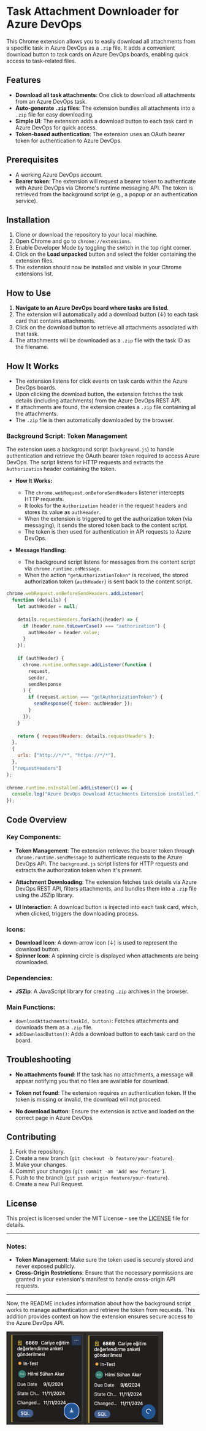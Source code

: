 
# Task Attachment Downloader for Azure DevOps

This Chrome extension allows you to easily download all attachments from a specific task in Azure DevOps as a `.zip` file. It adds a convenient download button to task cards on Azure DevOps boards, enabling quick access to task-related files.

## Features

- **Download all task attachments**: One click to download all attachments from an Azure DevOps task.
- **Auto-generate `.zip` files**: The extension bundles all attachments into a `.zip` file for easy downloading.
- **Simple UI**: The extension adds a download button to each task card in Azure DevOps for quick access.
- **Token-based authentication**: The extension uses an OAuth bearer token for authentication to Azure DevOps.

## Prerequisites

- A working Azure DevOps account.
- **Bearer token**: The extension will request a bearer token to authenticate with Azure DevOps via Chrome's runtime messaging API. The token is retrieved from the background script (e.g., a popup or an authentication service).

## Installation

1. Clone or download the repository to your local machine.
2. Open Chrome and go to `chrome://extensions`.
3. Enable Developer Mode by toggling the switch in the top right corner.
4. Click on the **Load unpacked** button and select the folder containing the extension files.
5. The extension should now be installed and visible in your Chrome extensions list.

## How to Use

1. **Navigate to an Azure DevOps board where tasks are listed**.
2. The extension will automatically add a download button (↓) to each task card that contains attachments.
3. Click on the download button to retrieve all attachments associated with that task.
4. The attachments will be downloaded as a `.zip` file with the task ID as the filename.

## How It Works

- The extension listens for click events on task cards within the Azure DevOps boards.
- Upon clicking the download button, the extension fetches the task details (including attachments) from the Azure DevOps REST API.
- If attachments are found, the extension creates a `.zip` file containing all the attachments.
- The `.zip` file is then automatically downloaded by the browser.

### **Background Script: Token Management**

The extension uses a background script (`background.js`) to handle authentication and retrieve the OAuth bearer token required to access Azure DevOps. The script listens for HTTP requests and extracts the `Authorization` header containing the token.

- **How It Works:**

  - The `chrome.webRequest.onBeforeSendHeaders` listener intercepts HTTP requests.
  - It looks for the `Authorization` header in the request headers and stores its value as `authHeader`.
  - When the extension is triggered to get the authorization token (via messaging), it sends the stored token back to the content script.
  - The token is then used for authentication in API requests to Azure DevOps.

- **Message Handling:**
  - The background script listens for messages from the content script via `chrome.runtime.onMessage`.
  - When the action `"getAuthorizationToken"` is received, the stored authorization token (`authHeader`) is sent back to the content script.

```javascript
chrome.webRequest.onBeforeSendHeaders.addListener(
  function (details) {
    let authHeader = null;

    details.requestHeaders.forEach((header) => {
      if (header.name.toLowerCase() === "authorization") {
        authHeader = header.value;
      }
    });

    if (authHeader) {
      chrome.runtime.onMessage.addListener(function (
        request,
        sender,
        sendResponse
      ) {
        if (request.action === "getAuthorizationToken") {
          sendResponse({ token: authHeader });
        }
      });
    }

    return { requestHeaders: details.requestHeaders };
  },
  {
    urls: ["http://*/*", "https://*/*"],
  },
  ["requestHeaders"]
);

chrome.runtime.onInstalled.addListener(() => {
  console.log("Azure DevOps Download Attachments Extension installed.");
});
```

## Code Overview

### Key Components:

- **Token Management**: The extension retrieves the bearer token through `chrome.runtime.sendMessage` to authenticate requests to the Azure DevOps API. The `background.js` script listens for HTTP requests and extracts the authorization token when it's present.
- **Attachment Downloading**: The extension fetches task details via Azure DevOps REST API, filters attachments, and bundles them into a `.zip` file using the JSZip library.

- **UI Interaction**: A download button is injected into each task card, which, when clicked, triggers the downloading process.

### Icons:

- **Download Icon**: A down-arrow icon (↓) is used to represent the download button.
- **Spinner Icon**: A spinning circle is displayed when attachments are being downloaded.

### Dependencies:

- **JSZip**: A JavaScript library for creating `.zip` archives in the browser.

### Main Functions:

- `downloadAttachments(taskId, button)`: Fetches attachments and downloads them as a `.zip` file.
- `addDownloadButton()`: Adds a download button to each task card on the board.

## Troubleshooting

- **No attachments found**: If the task has no attachments, a message will appear notifying you that no files are available for download.
- **Token not found**: The extension requires an authentication token. If the token is missing or invalid, the download will not proceed.

- **No download button**: Ensure the extension is active and loaded on the correct page in Azure DevOps.

## Contributing

1. Fork the repository.
2. Create a new branch (`git checkout -b feature/your-feature`).
3. Make your changes.
4. Commit your changes (`git commit -am 'Add new feature'`).
5. Push to the branch (`git push origin feature/your-feature`).
6. Create a new Pull Request.

## License

This project is licensed under the MIT License - see the [LICENSE](LICENSE) file for details.

---

### Notes:

- **Token Management**: Make sure the token used is securely stored and never exposed publicly.
- **Cross-Origin Restrictions**: Ensure that the necessary permissions are granted in your extension's manifest to handle cross-origin API requests.

---

Now, the README includes information about how the background script works to manage authentication and retrieve the token from requests. This addition provides context on how the extension ensures secure access to the Azure DevOps API.

!['azure_card_img'](/image.png)
